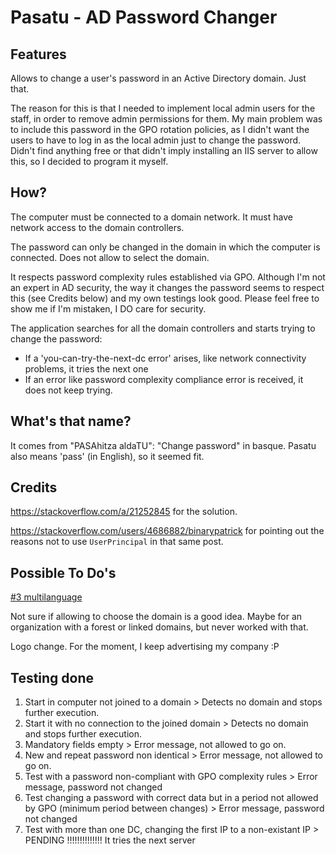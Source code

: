 # Pasatu - AD Password Changer

## Features
Allows to change a user's password in an Active Directory domain. Just that.

The reason for this is that I needed to implement local admin users for the staff, in order to remove admin permissions for them. My main problem was to include this password in the GPO rotation policies, as I didn't want the users to have to log in as the local admin just to change the password. Didn't find anything free or that didn't imply installing an IIS server to allow this, so I decided to program it myself.

## How?
The computer must be connected to a domain network. It must have network access to the domain controllers.

The password can only be changed in the domain in which the computer is connected. Does not allow to select the domain.

It respects password complexity rules established via GPO. Although I'm not an expert in AD security, the way it changes the password seems to respect this (see Credits below) and my own testings look good. Please feel free to show me if I'm mistaken, I DO care for security.

The application searches for all the domain controllers and starts trying to change the password:
 - If a 'you-can-try-the-next-dc error' arises, like network connectivity problems, it tries the next one
 - If an error like password complexity compliance error is received, it does not keep trying.

## What's that name?
It comes from "PASAhitza aldaTU": "Change password" in basque. Pasatu also means 'pass' (in English), so it seemed fit.

## Credits
https://stackoverflow.com/a/21252845 for the solution.

https://stackoverflow.com/users/4686882/binarypatrick for pointing out the reasons not to use `UserPrincipal` in that same post.

## Possible To Do's
[#3 multilanguage](https://github.com/gva-mgutierrez/pasatu/issues/1)

Not sure if allowing to choose the domain is a good idea. Maybe for an organization with a forest or linked domains, but never worked with that.

Logo change. For the moment, I keep advertising my company :P

## Testing done

1. Start in computer not joined to a domain > Detects no domain and stops further execution.
1. Start it with no connection to the joined domain > Detects no domain and stops further execution.
1. Mandatory fields empty > Error message, not allowed to go on.
1. New and repeat password non identical > Error message, not allowed to go on.
1. Test with a password non-compliant with GPO complexity rules > Error message, password not changed
1. Test changing a password with correct data but in a period not allowed by GPO (minimum period between changes) > Error message, password not changed
1. Test with more than one DC, changing the first IP to a non-existant IP > PENDING !!!!!!!!!!!!!! It tries the next server
